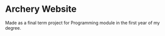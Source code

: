 # Archery Website

Made as a final term project for Programming module in the first year of my degree.
